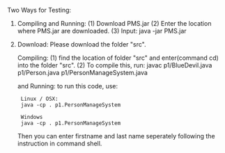 Two Ways for Testing:

1. Compiling and Running:
     (1) Download PMS.jar
     (2) Enter the location where PMS.jar are downloaded.
     (3) Input:
	java -jar PMS.jar 

2. Download:
    Please download the folder "src".

    Compiling:
     (1) find the location of folder "src" and enter(command cd) into the folder "src".
	 (2) To compile this, run:
        javac p1/BlueDevil.java p1/Person.java p1/PersonManageSystem.java 
    
    and Running:
    	to run this code, use:

    	Linux / OSX: 
    	java -cp . p1.PersonManageSystem

    	Windows
    	java -cp . p1.PersonManageSystem

    Then you can enter firstname and last name seperately following the instruction in command shell.
